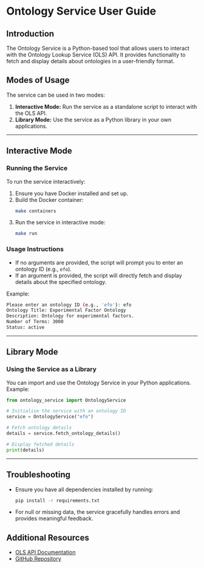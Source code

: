 # Ontology Service User Guide

## Introduction
The Ontology Service is a Python-based tool that allows users to interact with the Ontology Lookup Service (OLS) API. It provides functionality to fetch and display details about ontologies in a user-friendly format.

## Modes of Usage
The service can be used in two modes:
1. **Interactive Mode:** Run the service as a standalone script to interact with the OLS API.
2. **Library Mode:** Use the service as a Python library in your own applications.

---

## Interactive Mode
### Running the Service
To run the service interactively:
1. Ensure you have Docker installed and set up.
2. Build the Docker container:
   ```bash
   make containers
   ```
3. Run the service in interactive mode:
   ```bash
   make run
   ```

### Usage Instructions
- If no arguments are provided, the script will prompt you to enter an ontology ID (e.g., `efo`).
- If an argument is provided, the script will directly fetch and display details about the specified ontology.

Example:
```bash
Please enter an ontology ID (e.g., 'efo'): efo
Ontology Title: Experimental Factor Ontology
Description: Ontology for experimental factors.
Number of Terms: 3000
Status: active
```

---

## Library Mode
### Using the Service as a Library
You can import and use the Ontology Service in your Python applications. Example:
```python
from ontology_service import OntologyService

# Initialise the service with an ontology ID
service = OntologyService("efo")

# Fetch ontology details
details = service.fetch_ontology_details()

# Display fetched details
print(details)
```

---

## Troubleshooting
- Ensure you have all dependencies installed by running:
  ```bash
  pip install -r requirements.txt
  ```
- For null or missing data, the service gracefully handles errors and provides meaningful feedback.

## Additional Resources
- [OLS API Documentation](https://www.ebi.ac.uk/ols/docs/)
- [GitHub Repository](https://github.com/sparkslabs/ols_example)
